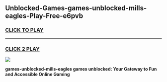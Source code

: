 
## Unblocked-Games-games-unblocked-mills-eagles-Play-Free-e6pvb
<h3>
<a href="https://premium76.site?title=games-unblocked-mills-eagles&ref=10A">CLICK TO PLAY</a></h3>
<hr>

<h3>
<a href="https://premium76.site?title=games-unblocked-mills-eagles&ref=10A">CLICK 2 PLAY</a>
  
</h3>

<a href="https://premium76.site?title=games-unblocked-mills-eagles&ref=10A"><img src="https://clearcache.store/games.png"></a>


**games-unblocked-mills-eagles games unblocked: Your Gateway to Fun and Accessible Online Gaming**
